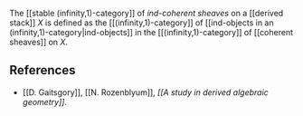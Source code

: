 The [[stable (infinity,1)-category]] of _ind-coherent sheaves_ on a [[derived stack]] $X$ is defined as the [[(infinity,1)-category]] of [[ind-objects in an (infinity,1)-category|ind-objects]] in the [[(infinity,1)-category]] of [[coherent sheaves]] on $X$.

## References

* [[D. Gaitsgory]], [[N. Rozenblyum]], _[[A study in derived algebraic geometry]]_.